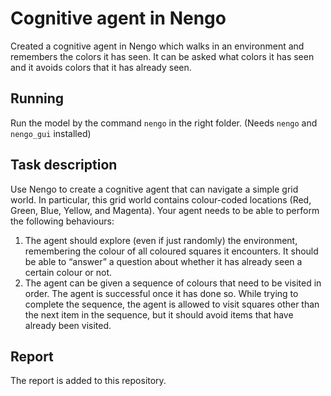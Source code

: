 # Cognitive agent in Nengo
Created a cognitive agent in Nengo which walks in an environment and remembers the colors it has seen. It can be asked what colors it has seen and it avoids colors that it has already seen.

## Running
Run the model by the command `nengo` in the right folder. (Needs `nengo` and `nengo_gui` installed)

## Task description
Use Nengo to create a cognitive agent that can navigate a simple grid world. In particular,
this grid world contains colour-coded locations (Red, Green, Blue, Yellow, and Magenta). Your
agent needs to be able to perform the following behaviours:


  1. The agent should explore (even if just randomly) the environment, remembering the
colour of all coloured squares it encounters. It should be able to “answer” a question
about whether it has already seen a certain colour or not.
  2. The agent can be given a sequence of colours that need to be visited in order. The agent
is successful once it has done so. While trying to complete the sequence, the agent is
allowed to visit squares other than the next item in the sequence, but it should avoid
items that have already been visited.

## Report
The report is added to this repository.
